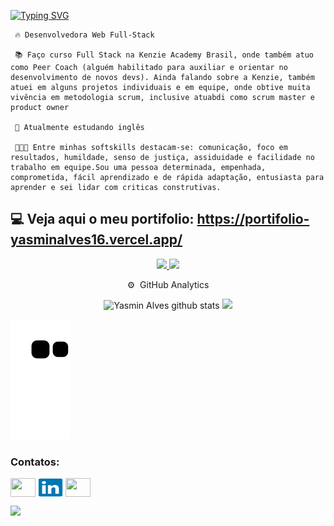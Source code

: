 [![Typing SVG](https://readme-typing-svg.herokuapp.com/?color=F73BE0&size=35&center=true&vCenter=true&width=1000&lines=Olá,+Meu+Nome+é+Yasmin+Alves;Dev+Full+Stack;+:%29)](https://git.io/typing-svg)


  <p>
    
     🔥 Desenvolvedora Web Full-Stack 
  
     📚 Faço curso Full Stack na Kenzie Academy Brasil, onde também atuo como Peer Coach (alguém habilitado para auxiliar e orientar no desenvolvimento de novos devs). Ainda falando sobre a Kenzie, também atuei em alguns projetos individuais e em equipe, onde obtive muita vivência em metodologia scrum, inclusive atuabdi como scrum master e product owner

     🧠 Atualmente estudando inglês 
      
     👩🏾‍🎓 Entre minhas softskills destacam-se: comunicação, foco em resultados, humildade, senso de justiça, assiduidade e facilidade no trabalho em equipe.Sou uma pessoa determinada, empenhada, comprometida, fácil aprendizado e de rápida adaptação, entusiasta para aprender e sei lidar com criticas construtivas.
    
  </p>



## 💻 Veja aqui o meu portifolio: https://portifolio-yasminalves16.vercel.app/

<div align="center">
<a href="#">
  
<img height="130em" src="https://github-readme-stats.vercel.app/api?username=yasminalves16&show_icons=true&theme=dark&include_all_commits=true&count_private=true"/>
<img height="130em" src="https://github-readme-stats.vercel.app/api/top-langs/?username=yasminalves16&layout=compact&langs_count=6&theme=dark"/>

</a>
</div>

 <div>
  <p align=center>⚙️ &nbsp;GitHub Analytics</p>
  <p align="center">
  <img width="500em" src="https://github-readme-stats.vercel.app/api?username=yasminalves16&show_icons=true&count_private=true&hide_border=true&title_color=F73BE0&icon_color=F73BE0&text_color=c9d1d9&bg_color=0d1117" alt="Yasmin Alves github stats" /> 
  <img width="500em" src="https://github-readme-stats.vercel.app/api/top-langs/?username=yasminalves16&layout=compact&hide_border=true&title_color=F73BE0&text_color=F73BE0&bg_color=0d1117" />
  </p>
  </div>
  
  
  ![Snake animation](https://github.com/yasminalves16/yasminalves16/blob/output/github-contribution-grid-snake.svg)


### Contatos:

<div style="display: inline_block">
  
<a href="mailto:yasmin.alves@outlook.com.br" style="text-decoration:none;"><img align="center"   height="30" width="40" src="https://raw.githubusercontent.com/lucasmenchon/aspnet-site/d2a590b5f2b4c0d05190e3e5f6e1a2c1e4359613/wwwroot/images/outlook-original.svg"></a>
<a href="https://www.linkedin.com/in/devyasmin/" style="text-decoration:none;" ><img align="center"   height="30" width="40" src="https://raw.githubusercontent.com/devicons/devicon/master/icons/linkedin/linkedin-original.svg"></a>
<a href="https://wa.me/5512983191908" style="text-decoration:none;"><img align="center"   height="30" width="40" src="https://raw.githubusercontent.com/lucasmenchon/aspnet-site/d2a590b5f2b4c0d05190e3e5f6e1a2c1e4359613/wwwroot/images/whatsapp-original.svg"></a>
  
</div>



![](https://komarev.com/ghpvc/?username=yasminalves16)

